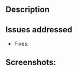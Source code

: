 <!--- Title above should include a summary of the changes -->

## Description
<!--- Describe changes in detail -->

## Issues addressed
<!-- Prefixing an issue with "Fixes:" automatically closes the issue after merging the PR -->

- Fixes: 

## Screenshots:
<!--- Show a previous and after screenshot of the implementation if it has visual impact -->
